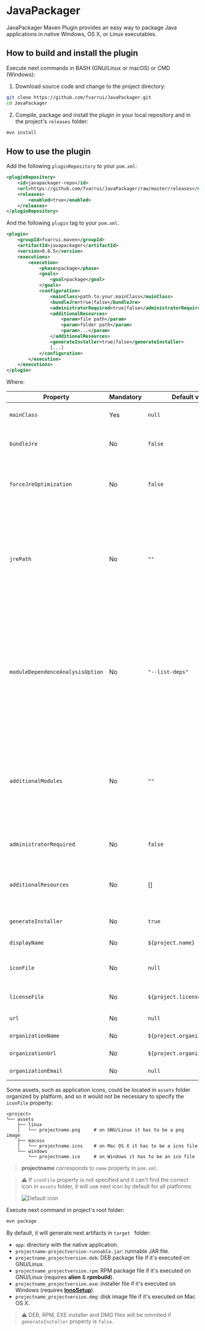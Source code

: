 # JavaPackager
JavaPackager Maven Plugin provides an easy way to package Java applications in native Windows, OS X, or Linux executables.

## How to build and install the plugin

Execute next commands in BASH (GNU/Linux or macOS) or CMD (Windows):

1. Download source code and change to the project directory:

```bash
git clone https://github.com/fvarrui/JavaPackager.git
cd JavaPackager
```

2. Compile, package and install the plugin in your local repository and in the project's `releases` folder:

```bash
mvn install
```

## How to use the plugin

Add the following `pluginRepository` to your `pom.xml`:

```xml
<pluginRepository>
    <id>javapackager-repo</id>
    <url>https://github.com/fvarrui/JavaPackager/raw/master/releases</url>
    <releases>
        <enabled>true</enabled>
    </releases>
</pluginRepository>
```

And the following `plugin` tag to your `pom.xml`.

```xml
<plugin>
    <groupId>fvarrui.maven</groupId>
    <artifactId>javapackager</artifactId>
    <version>0.8.5</version>
    <executions>
        <execution>
            <phase>package</phase>
            <goals>
                <goal>package</goal>
            </goals>
            <configuration>
                <mainClass>path.to.your.mainClass</mainClass>
                <bundleJre>true|false</bundleJre>
                <administratorRequired>true|false</administratorRequired>
                <additionalResources>
                    <param>file path</param>
                    <param>folder path</param>
                    <param>...</param>
                </additionalResources>
                <generateInstaller>true|false</generateInstaller>        
                [...]
            </configuration>
        </execution>
    </executions>
</plugin>
```

Where:

| Property                          | Mandatory | Default value                  | Description                                                                                                                                                      |
| --------------------------------- | --------- | ------------------------------ | ---------------------------------------------------------------------------------------------------------------------------------------------------------------- |
| `mainClass`                       | Yes       | `null`                         | Full path to your app main class.                                                                                                                                |
| `bundleJre`                       | No        | `false`                        | Embed a customized JRE with the app.                                                                                                                             |
| `forceJreOptimization`            | No        | `false`                        | Although JDK version < 13, it will try to reduce the bundled JRE.                                                                                                |
| `jrePath`                         | No        | `""`                           | Path to JRE folder. If specified, it will bundle this JRE with the app, and won't generate a customized JRE. For Java 8 version or least.                        |
| `moduleDependenceAnalysisOption`  | No        | `"--list-deps"`                | When generating a customized JRE, this option allows to specify a different Module dependence analysis option other than the default (--list-deps) for jdeps     |
| `additionalModules`               | No        | `""`                           | When generating a customized JRE, allows adding aditional modules other than the ones identified by jdeps before calling jlink.                                  |
| `administratorRequired`           | No        | `false`                        | If true, app will run with administrator privileges.                                                                                                             |
| `additionalResources`             | No        | []                             | Additional files and folders to include in the bundled app.                                                                                                      |
| `generateInstaller`               | No        | `true`                         | Generate an installer for the app.                                                                                                                               |
| `displayName`                     | No        | `${project.name}`              | App name to show.                                                                                                                                                |
| `iconFile`                        | No        | `null`                         | Path to the app icon file (PNG, ICO or ICNS).                                                                                                                    |
| `licenseFile`                     | No        | `${project.licenses[0].url}`   | Path to project license file.                                                                                                                                    |
| `url`                             | No        | `null`                         | App website URL.                                                                                                                                                 |
| `organizationName`                | No        | `${project.organization.name}` | Organization name.                                                                                                                                               |
| `organizationUrl`                 | No        | `${project.organization.url}`  | Organization website URL.                                                                                                                                        |
| `organizationEmail`               | No        | `null`                         | Organization email.                                                                                                                                              |

Some assets, such as application icons, could be located in `assets` folder organized by platform, and so it would not be necessary to specify the `iconFile` property:

```
<project>
└── assets
	├── linux
	│   └── projectname.png		# on GNU/Linux it has to be a png image
	├── macosx
	│   └── projectname.icns	# on Mac OS X it has to be a icns file
	└── windows
	    └── projectname.ico		# on Windows it has to be an ico file
```

> **projectname** corresponds to `name` property in `pom.xml`.

> :warning: If `iconFile` property is not specified and it can't find the correct icon in `assets` folder, it will use next icon by default for all platforms:
>
> ![Default icon](https://raw.githubusercontent.com/fvarrui/JavaPackager/master/src/main/resources/linux/default-icon.png)

Execute next command in project's root folder:

```bash
mvn package
```

By default, it will generate next artifacts in `target ` folder:

- `app`: directory with the native application.
- `projectname-projectversion-runnable.jar`: runnable JAR file.
- `projectname_projectversion.deb`: DEB package file if it's executed on GNU/Linux. 
- `projectname_projectversion.rpm`: RPM package file if it's executed on GNU/Linux (requires **alien** & **rpmbuild**).
- `projectname_projectversion.exe`: installer file if it's executed on Windows (requires [**InnoSetup**](http://www.jrsoftware.org/isinfo.php)).
- `projectname_projectversion.dmg`: disk image file if it's executed on Mac OS X.

>  :warning: DEB, RPM, EXE installer and DMG files will be ommited if `generateInstaller` property is `false`.


